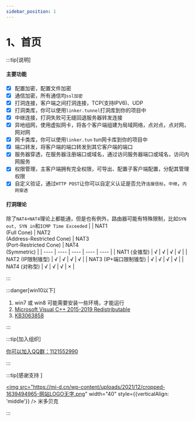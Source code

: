 ```yaml
---
sidebar_position: 1
---
```


# 1、首页

:::tip[说明]

#### 主要功能
- [x] 配置加密，配置文件加密
- [x] 通信加密，所有通信均`ssl加密`
- [x] 打洞连接，客户端之间打洞连接，TCP(支持IPV6)、UDP
- [x] 打洞类库，你可以使用`linker.tunnel`打洞库到你的项目中
- [x] 中继连接，打洞失败可无缝回退服务器转发连接
- [x] 异地组网，使用虚拟网卡，将各个客户端组建为局域网络，点对点，点对网，网对网
- [x] 网卡类库，你可以使用`linker.tun` tun网卡库到你的项目中
- [x] 端口转发，将客户端的端口转发到其它客户端的端口
- [x] 服务器穿透，在服务器注册端口或域名，通过访问服务器端口或域名，访问内网服务 
- [x] 权限管理，主客户端拥有完全权限，可导出、配置子客户端配置，分配其管理权限
- [x] 自定义验证，通过`HTTP POST`让你可以自定义认证是否允许`连接信标`，`中继`，`内网穿透`

#### 打洞理论

除了`NAT4+NAT4`理论上都能通，但是也有例外，路由器可能有特殊限制，比如`SYN out, SYN in`和`ICMP Time Exceeded`
|     | NAT1<br/>(Full Cone)  | NAT2<br/>(Address-Restricted Cone)  | NAT3<br/>(Port-Restricted Cone)  | NAT4<br/>(Symmetric)  |
|  ----  | ----  | ----  | ----  | ----  |
| NAT1 (全锥型)  | √   | √  | √  | √ | 
| NAT2 (IP限制锥型) | √   | √  | √  | √ | 
| NAT3 (IP+端口限制锥型) | √   | √  | √  | √ | 
| NAT4 (对称型) | √   | √  | √  | × | 

:::

:::danger[win10以下]

1. win7 或 win8 可能需要安装一些环境，才能运行
2. <a href="https://aka.ms/vs/16/release/vc_redist.x64.exe" target="_blank">Microsoft Visual C++ 2015-2019 Redistributable </a>
2. <a href="https://www.microsoft.com/download/details.aspx?id=47442" target="_blank">KB3063858 </a>

:::


:::tip[加入组织]

<a href="https://jq.qq.com/?_wv=1027&k=ucoIVfz4" target="_blank">你可以加入QQ群：1121552990</a>

:::

:::tip[感谢支持 ]

<a href="https://mi-d.cn" target="_blank"><img src="https://mi-d.cn/wp-content/uploads/2021/12/cropped-1639494965-网站LOGO无字.png" width="40" style={{verticalAlign: 'middle'}} />  米多贝克</a>

:::

